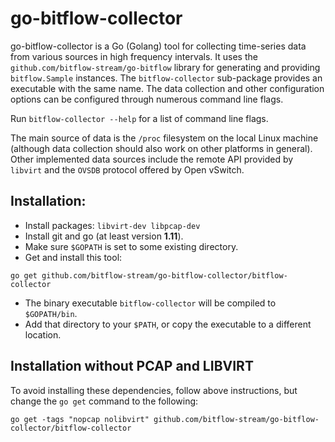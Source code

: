 # go-bitflow-collector
go-bitflow-collector is a Go (Golang) tool for collecting time-series data from various sources in high frequency intervals.
It uses the `github.com/bitflow-stream/go-bitflow` library for generating and providing `bitflow.Sample` instances.
The `bitflow-collector` sub-package provides an executable with the same name.
The data collection and other configuration options can be configured through numerous command line flags.

Run `bitflow-collector --help` for a list of command line flags.

The main source of data is the `/proc` filesystem on the local Linux machine (although data collection should also work on other platforms in general).
Other implemented data sources include the remote API provided by `libvirt` and the `OVSDB` protocol offered by Open vSwitch.

## Installation:
* Install packages: `libvirt-dev libpcap-dev`
* Install git and go (at least version **1.11**).
* Make sure `$GOPATH` is set to some existing directory.
* Get and install this tool:

```shell
go get github.com/bitflow-stream/go-bitflow-collector/bitflow-collector
```

* The binary executable `bitflow-collector` will be compiled to `$GOPATH/bin`.
 * Add that directory to your `$PATH`, or copy the executable to a different location.

## Installation without PCAP and LIBVIRT
To avoid installing these dependencies, follow above instructions, but change the `go get` command to the following:
```shell
go get -tags "nopcap nolibvirt" github.com/bitflow-stream/go-bitflow-collector/bitflow-collector
```
